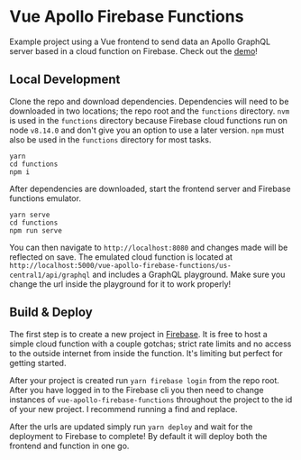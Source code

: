 # Vue Apollo Firebase Functions

Example project using a Vue frontend to send data an Apollo GraphQL server based in a cloud function on Firebase. Check out the [demo](https://vue-apollo-firebase-functions.firebaseapp.com/)!

## Local Development

Clone the repo and download dependencies. Dependencies will need to be downloaded in two locations; the repo root and the `functions` directory. `nvm` is used in the `functions` directory because Firebase cloud functions run on node `v8.14.0` and don't give you an option to use a later version. `npm` must also be used in the `functions` directory for most tasks.

```
yarn
cd functions
npm i
```

After dependencies are downloaded, start the frontend server and Firebase functions emulator.

```
yarn serve
cd functions
npm run serve
```

You can then navigate to `http://localhost:8080` and changes made will be reflected on save. The emulated cloud function is located at `http://localhost:5000/vue-apollo-firebase-functions/us-central1/api/graphql` and includes a GraphQL playground. Make sure you change the url inside the playground for it to work properly!

## Build & Deploy

The first step is to create a new project in [Firebase](https://firebase.google.com/). It is free to host a simple cloud function with a couple gotchas; strict rate limits and no access to the outside internet from inside the function. It's limiting but perfect for getting started.

After your project is created run `yarn firebase login` from the repo root. After you have logged in to the Firebase cli you then need to change instances of `vue-apollo-firebase-functions` throughout the project to the id of your new project. I recommend running a find and replace.

After the urls are updated simply run `yarn deploy` and wait for the deployment to Firebase to complete! By default it will deploy both the frontend and function in one go.
